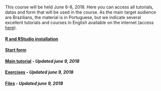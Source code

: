 This course will be held June 6-8, 2018. Here you can access all tutorials, datas and form that will be used in the course. As the main target audience are Brazilians, the material is in Portuguese, but we indicate several excellent tutorials and courses in English available on the internet (access [here](english_tutorials.md)).

#### [R and RStudio installation](Tutorial_instalacao.html)

#### [Start form](https://goo.gl/forms/JyDVx1jde05Go7P32)

#### [Main tutorial](cursoR.html) - *Updated june 9, 2018*

#### [Exercises](Exercicios.html) - *Updated june 9, 2018*

#### [Files](arquivos.md) - *Updated june 9, 2018*
